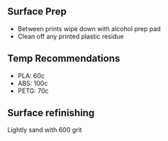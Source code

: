 ## Surface Prep

* Between prints wipe down with alcohol prep pad
* Clean off any printed plastic residue

## Temp Recommendations
* PLA: 60c
* ABS: 100c
* PETG: 70c

## Surface refinishing

Lightly sand with 600 grit 
<!--stackedit_data:
eyJoaXN0b3J5IjpbLTE3NjQ0NzYwMjZdfQ==
-->